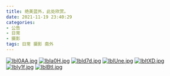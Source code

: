 ```yaml
---
title: 绝美蓝外，此处欣赏。
date: 2021-11-19 23:40:29
categories:
- 公告
- 日常
- 摄影
tags: 日常 摄影 南外
---
```


[![IbI0AA.jpg](https://z3.ax1x.com/2021/11/19/IbI0AA.jpg)](https://imgtu.com/i/IbI0AA)
[![IbIa0H.jpg](https://z3.ax1x.com/2021/11/19/IbIa0H.jpg)](https://imgtu.com/i/IbIa0H)
[![IbId7d.jpg](https://z3.ax1x.com/2021/11/19/IbId7d.jpg)](https://imgtu.com/i/IbId7d)
[![IbIUne.jpg](https://z3.ax1x.com/2021/11/19/IbIUne.jpg)](https://imgtu.com/i/IbIUne)
[![IbItXD.jpg](https://z3.ax1x.com/2021/11/19/IbItXD.jpg)](https://imgtu.com/i/IbItXD)
[![IbIy1f.jpg](https://z3.ax1x.com/2021/11/19/IbIy1f.jpg)](https://imgtu.com/i/IbIy1f)
[![IbIBtI.jpg](https://z3.ax1x.com/2021/11/19/IbIBtI.jpg)](https://imgtu.com/i/IbIBtI)